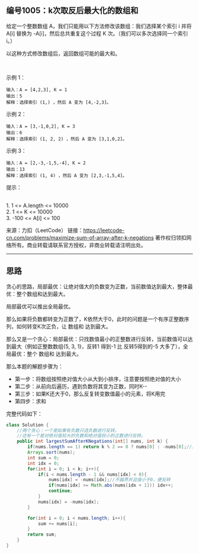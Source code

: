 ## 编号1005：k次取反后最大化的数组和
给定一个整数数组 A，我们只能用以下方法修改该数组：我们选择某个索引 i 并将 A[i] 替换为 -A[i]，然后总共重复这个过程 K 次。（我们可以多次选择同一个索引 i。）

以这种方式修改数组后，返回数组可能的最大和。

 

示例 1：
```
输入：A = [4,2,3], K = 1
输出：5
解释：选择索引 (1,) ，然后 A 变为 [4,-2,3]。
```
示例 2：
```
输入：A = [3,-1,0,2], K = 3
输出：6
解释：选择索引 (1, 2, 2) ，然后 A 变为 [3,1,0,2]。
```
示例 3：
```
输入：A = [2,-3,-1,5,-4], K = 2
输出：13
解释：选择索引 (1, 4) ，然后 A 变为 [2,3,-1,5,4]。 
```
提示：

</br>1. 1 <= A.length <= 10000
</br>2. 1 <= K <= 10000
</br>3. -100 <= A[i] <= 100

来源：力扣（LeetCode）
链接：https://leetcode-cn.com/problems/maximize-sum-of-array-after-k-negations
著作权归领扣网络所有。商业转载请联系官方授权，非商业转载请注明出处。

---
## 思路

贪心的思路，局部最优：让绝对值大的负数变为正数，当前数值达到最大，整体最优：整个数组和达到最大。

局部最优可以推出全局最优。

那么如果将负数都转变为正数了，K依然大于0，此时的问题是一个有序正整数序列，如何转变K次正负，让 数组和 达到最大。

那么又是一个贪心：局部最优：只找数值最小的正整数进行反转，当前数值可以达到最大（例如正整数数组{5, 3, 1}，反转1 得到-1 比 反转5得到的-5 大多了），全局最优：整个 数组和 达到最大。


那么本题的解题步骤为：
* 第一步：将数组按照绝对值大小从大到小排序，注意要按照绝对值的大小
* 第二步：从前向后遍历，遇到负数将其变为正数，同时K--
* 第三步：如果K还大于0，那么反复转变数值最小的元素，将K用完
* 第四步：求和

完整代码如下：
```java
class Solution {
    //两个贪心：一个是如果有负数只选负数进行反转。
    //还有一个是对绝对值较大的负数和绝对值较小的正数进行反转。
    public int largestSumAfterKNegations(int[] nums, int k) {
        if(nums.length == 1) return k % 2 == 0 ? nums[0] : -nums[0];//反转次数为偶数就是原来的数
        Arrays.sort(nums);
        int sum = 0;
        int idx = 0;
        for(int i = 0; i < k; i++){
            if(i < nums.length - 1 && nums[idx] < 0){
                nums[idx] = -nums[idx];//不越界并且值小于0，便反转
                if(nums[idx] >= Math.abs(nums[idx + 1])) idx++;
                continue;
            }
            nums[idx] = -nums[idx];  
        }

        for(int i = 0; i < nums.length; i++){
            sum += nums[i];
        }
        return sum;
    }
}
```